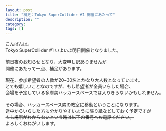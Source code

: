 ```yaml
---
layout: post
title: "補足：Tokyo SuperCollider #1 開催にあたって"
description: ""
category: 
tags: []
---
```

 

こんばんは。<br />Tokyo SuperCollider #1 いよいよ明日開催となりました。<br /><br />前日夜のお知らせとなり、大変申し訳ありませんが<br />開催にあたって一点、補足があります。<br /><br />現在、参加希望者の人数が20~30名とかなり大人数となっています。<br />とても嬉しいことなのですが、もし希望者が全員いらした場合、<br />会場を予定している多摩美ハッカースペースでは入りきらないかもしれません。<br /><br />その場合、ハッカースペース隣の教室に移動ということになります。<br />途中からいらした方も分かりやすいように張り紙などしておく予定ですが<br /><strike>もし場所がわからないという時は以下の番号へお電話ください。</strike><br />よろしくおねがいします。